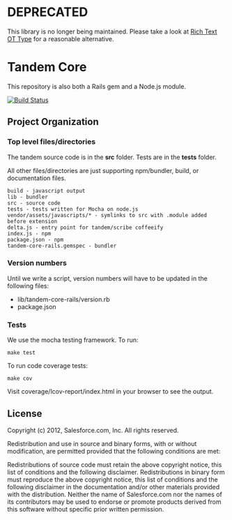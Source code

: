 DEPRECATED
===
This library is no longer being maintained. Please take a look at [Rich Text OT Type](https://github.com/ottypes/rich-text) for a reasonable alternative.

Tandem Core
===

This repository is also both a Rails gem and a Node.js module.

[![Build Status](https://secure.travis-ci.org/tandem/tandem-core.png?branch=master)](http://travis-ci.org/tandem/tandem-core)


Project Organization
---

### Top level files/directories

The tandem source code is in the **src** folder. Tests are in the **tests** folder.

All other files/directories are just supporting npm/bundler, build, or documentation files.

    build - javascript output
    lib - bundler
    src - source code
    tests - tests written for Mocha on node.js
    vendor/assets/javascripts/* - symlinks to src with .module added before extension
    delta.js - entry point for tandem/scribe coffeeify
    index.js - npm
    package.json - npm
    tandem-core-rails.gemspec - bundler


### Version numbers

Until we write a script, version numbers will have to be updated in the following files:

- lib/tandem-core-rails/version.rb
- package.json


### Tests

We use the mocha testing framework. To run:

    make test

To run code coverage tests:

    make cov

Visit coverage/lcov-report/index.html in your browser to see the output.

## License

Copyright (c) 2012, Salesforce.com, Inc.  All rights reserved.

Redistribution and use in source and binary forms, with or without
modification, are permitted provided that the following conditions are met:

Redistributions of source code must retain the above copyright notice, this
list of conditions and the following disclaimer.  Redistributions in binary
form must reproduce the above copyright notice, this list of conditions and
the following disclaimer in the documentation and/or other materials provided
with the distribution.  Neither the name of Salesforce.com nor the names of
its contributors may be used to endorse or promote products derived from this
software without specific prior written permission.
